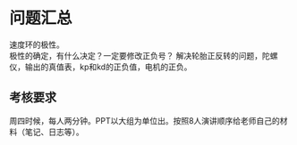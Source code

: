 # 问题汇总
速度环的极性。  
极性的确定，有什么决定？一定要修改正负号？
解决轮胎正反转的问题，陀螺仪，输出的真值表，kp和kd的正负值，电机的正负。  

## 考核要求
周四时候，每人两分钟。PPT以大组为单位出。按照8人演讲顺序给老师自己的材料（笔记、日志等）。